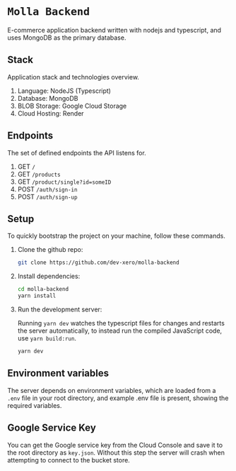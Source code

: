# `Molla Backend`

E-commerce application backend written with nodejs and typescript, and uses MongoDB as the primary database.

## Stack

Application stack and technologies overview.

1. Language: NodeJS (Typescript)
2. Database: MongoDB
3. BLOB Storage: Google Cloud Storage
4. Cloud Hosting: Render

## Endpoints

The set of defined endpoints the API listens for.

1. GET  `/`
2. GET  `/products`
3. GET  `/product/single?id=someID`
4. POST `/auth/sign-in`
5. POST `/auth/sign-up`

## Setup

To quickly bootstrap the project on your machine, follow these commands.

1. Clone the github repo:
   
   ```bash
   git clone https://github.com/dev-xero/molla-backend
   ```

 2. Install dependencies:

    ```bash
    cd molla-backend
    yarn install
    ```

 3. Run the development server:

    Running `yarn dev` watches the typescript files for changes and restarts the server automatically, to instead run the compiled JavaScript code, use `yarn build:run`.

    ```bash
    yarn dev
    ```

## Environment variables

The server depends on environment variables, which are loaded from a `.env` file in your root directory, and example .env file is present, showing the required variables.

## Google Service Key

You can get the Google service key from the Cloud Console and save it to the root directory as `key.json`. Without this step the server will crash when attempting to connect to the bucket store.
